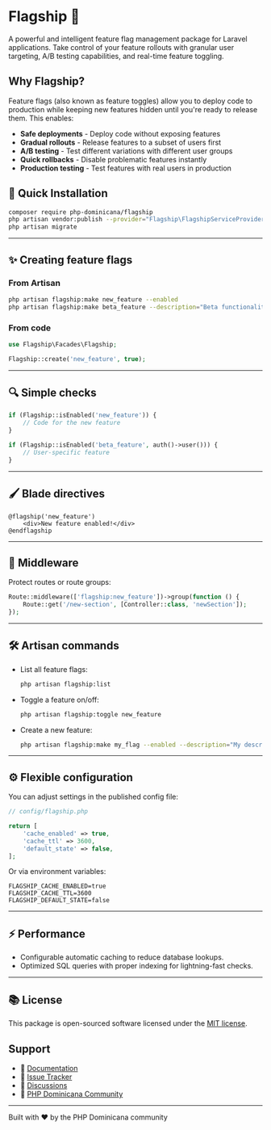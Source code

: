 # Flagship 🚩

A powerful and intelligent feature flag management package for Laravel applications. Take control of your feature rollouts with granular user targeting, A/B testing capabilities, and real-time feature toggling.

## Why Flagship?

Feature flags (also known as feature toggles) allow you to deploy code to production while keeping new features hidden until you're ready to release them. This enables:

- **Safe deployments** - Deploy code without exposing features
- **Gradual rollouts** - Release features to a subset of users first
- **A/B testing** - Test different variations with different user groups
- **Quick rollbacks** - Disable problematic features instantly
- **Production testing** - Test features with real users in production


## 🚀 Quick Installation

```bash
composer require php-dominicana/flagship
php artisan vendor:publish --provider="Flagship\FlagshipServiceProvider"
php artisan migrate
```

---

## ✨ Creating feature flags

### From Artisan

```bash
php artisan flagship:make new_feature --enabled
php artisan flagship:make beta_feature --description="Beta functionality"
```

### From code

```php
use Flagship\Facades\Flagship;

Flagship::create('new_feature', true);
```

---

## 🔍 Simple checks

```php
if (Flagship::isEnabled('new_feature')) {
    // Code for the new feature
}

if (Flagship::isEnabled('beta_feature', auth()->user())) {
    // User-specific feature
}
```

---

## 🖌 Blade directives

```blade
@flagship('new_feature')
    <div>New feature enabled!</div>
@endflagship
```

---

## 🔗 Middleware

Protect routes or route groups:

```php
Route::middleware(['flagship:new_feature'])->group(function () {
    Route::get('/new-section', [Controller::class, 'newSection']);
});
```

---

## 🛠 Artisan commands

* List all feature flags:

  ```bash
  php artisan flagship:list
  ```

* Toggle a feature on/off:

  ```bash
  php artisan flagship:toggle new_feature
  ```

* Create a new feature:

  ```bash
  php artisan flagship:make my_flag --enabled --description="My description"
  ```

---

## ⚙️ Flexible configuration

You can adjust settings in the published config file:

```php
// config/flagship.php

return [
    'cache_enabled' => true,
    'cache_ttl' => 3600,
    'default_state' => false,
];
```

Or via environment variables:

```
FLAGSHIP_CACHE_ENABLED=true
FLAGSHIP_CACHE_TTL=3600
FLAGSHIP_DEFAULT_STATE=false
```

---

## ⚡ Performance

* Configurable automatic caching to reduce database lookups.
* Optimized SQL queries with proper indexing for lightning-fast checks.

---

## 📚 License

This package is open-sourced software licensed under the [MIT license](LICENSE).

## Support

- 📖 [Documentation](https://docs.flagship.dev)
- 🐛 [Issue Tracker](https://github.com/PHP-Dominicana/Flagship/issues)
- 💬 [Discussions](https://github.com/PHP-Dominicana/Flagship/discussions)
- 🔗 [PHP Dominicana Community](https://php.do)

---

Built with ❤️ by the PHP Dominicana community
